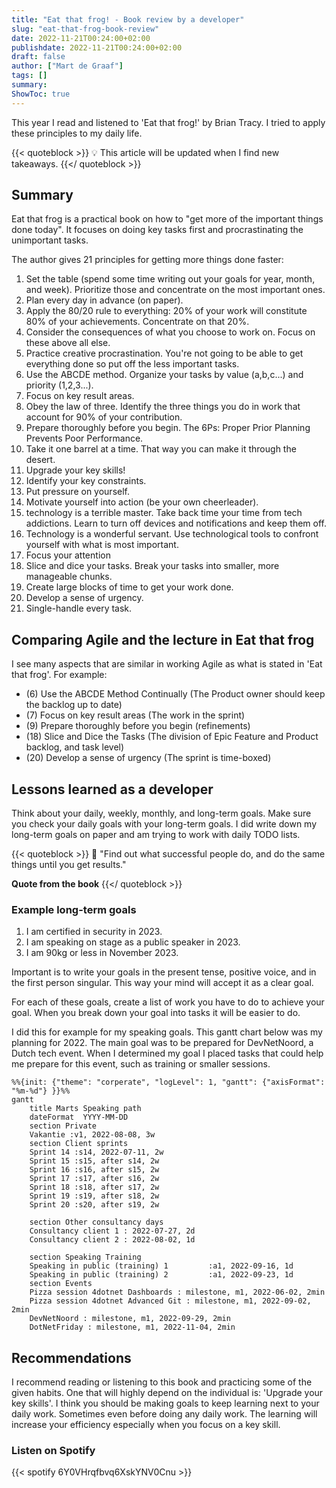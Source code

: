 ```yaml
---
title: "Eat that frog! - Book review by a developer"
slug: "eat-that-frog-book-review"
date: 2022-11-21T00:24:00+02:00
publishdate: 2022-11-21T00:24:00+02:00
draft: false
author: ["Mart de Graaf"]
tags: []
summary: 
ShowToc: true
---
```


This year I read and listened to 'Eat that frog!' by Brian Tracy. I tried to apply these principles to my daily life.

{{< quoteblock >}}
:bulb: This article will be updated when I find new takeaways.
{{</ quoteblock >}}

## Summary

Eat that frog is a practical book on how to "get more of the important things done today". It focuses on doing key tasks first and procrastinating the unimportant tasks.

The author gives 21 principles for getting more things done faster:

01. Set the table (spend some time writing out your goals for year, month, and week). Prioritize those and concentrate on the most important ones.
02. Plan every day in advance (on paper).
03. Apply the 80/20 rule to everything: 20% of your work will constitute 80% of your achievements. Concentrate on that 20%.
04. Consider the consequences of what you choose to work on. Focus on these above all else.
05. Practice creative procrastination. You're not going to be able to get everything done so put off the less important tasks.
06. Use the ABCDE method. Organize your tasks by value (a,b,c...) and priority (1,2,3...).
07. Focus on key result areas.
08. Obey the law of three. Identify the three things you do in work that account for 90% of your contribution.
09. Prepare thoroughly before you begin. The 6Ps: Proper Prior Planning Prevents Poor Performance.
10. Take it one barrel at a time. That way you can make it through the desert.
11. Upgrade your key skills!
12. Identify your key constraints.
13. Put pressure on yourself.
14. Motivate yourself into action (be your own cheerleader).
15. technology is a terrible master. Take back time your time from tech addictions. Learn to turn off devices and notifications and keep them off.
16. Technology is a wonderful servant. Use technological tools to confront yourself with what is most important.
17. Focus your attention
18. Slice and dice your tasks. Break your tasks into smaller, more manageable chunks.
19. Create large blocks of time to get your work done.
20. Develop a sense of urgency.
21. Single-handle every task.

## Comparing Agile and the lecture in Eat that frog

I see many aspects that are similar in working Agile as what is stated in 'Eat that frog'. For example:

- (6) Use the ABCDE Method Continually (The Product owner should keep the backlog up to date)
- (7) Focus on key result areas (The work in the sprint)
- (9) Prepare thoroughly before you begin (refinements)
- (18) Slice and Dice the Tasks (The division of Epic Feature and Product backlog, and task level)
- (20) Develop a sense of urgency (The sprint is time-boxed)

## Lessons learned as a developer

Think about your daily, weekly, monthly, and long-term goals.
Make sure you check your daily goals with your long-term goals.
I did write down my long-term goals on paper and am trying to work with daily TODO lists.

{{< quoteblock >}}
:speech_balloon: "Find out what successful people do, and do the same things until you get results."

__Quote from the book__
{{</ quoteblock >}}

### Example long-term goals

1. I am certified in security in 2023.
1. I am speaking on stage as a public speaker in 2023.
1. I am 90kg or less in November 2023.

Important is to write your goals in the present tense, positive voice, and in the first person singular. This way your mind will accept it as a clear goal.

For each of these goals, create a list of work you have to do to achieve your goal. When you break down your goal into tasks it will be easier to do.

I did this for example for my speaking goals. This gantt chart below was my planning for 2022. The main goal was to be prepared for DevNetNoord, a Dutch tech event.
When I determined my goal I placed tasks that could help me prepare for this event, such as training or smaller sessions.

```mermaid
%%{init: {"theme": "corperate", "logLevel": 1, "gantt": {"axisFormat": "%m-%d"} }}%%
gantt
    title Marts Speaking path
    dateFormat  YYYY-MM-DD
    section Private
    Vakantie :v1, 2022-08-08, 3w
    section Client sprints
    Sprint 14 :s14, 2022-07-11, 2w
    Sprint 15 :s15, after s14, 2w
    Sprint 16 :s16, after s15, 2w
    Sprint 17 :s17, after s16, 2w
    Sprint 18 :s18, after s17, 2w
    Sprint 19 :s19, after s18, 2w
    Sprint 20 :s20, after s19, 2w
    
    section Other consultancy days
    Consultancy client 1 : 2022-07-27, 2d
    Consultancy client 2 : 2022-08-02, 1d
    
    section Speaking Training
    Speaking in public (training) 1         :a1, 2022-09-16, 1d
    Speaking in public (training) 2         :a1, 2022-09-23, 1d
    section Events
    Pizza session 4dotnet Dashboards : milestone, m1, 2022-06-02, 2min
    Pizza session 4dotnet Advanced Git : milestone, m1, 2022-09-02, 2min
    DevNetNoord : milestone, m1, 2022-09-29, 2min
    DotNetFriday : milestone, m1, 2022-11-04, 2min
```

## Recommendations

I recommend reading or listening to this book and practicing some of the given habits. One that will highly depend on the individual is: 'Upgrade your key skills'. I think you should be making goals to keep learning next to your daily work. Sometimes even before doing any daily work. The learning will increase your efficiency especially when you focus on a key skill.

### Listen on Spotify

{{< spotify 6Y0VHrqfbvq6XskYNV0Cnu >}}

